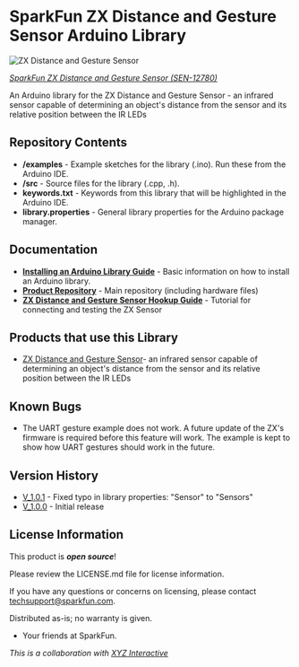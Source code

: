 SparkFun ZX Distance and Gesture Sensor Arduino Library
=======================================================

![ZX Distance and Gesture Sensor](https://cdn.sparkfun.com//assets/parts/9/5/8/5/12780-01.jpg)

[*SparkFun ZX Distance and Gesture Sensor (SEN-12780)*](https://www.sparkfun.com/products/12780)

An Arduino library for the ZX Distance and Gesture Sensor - an infrared sensor capable of determining an object's distance from the sensor and its relative position between the IR LEDs

Repository Contents
-------------------

* **/examples** - Example sketches for the library (.ino). Run these from the Arduino IDE.
* **/src** - Source files for the library (.cpp, .h).
* **keywords.txt** - Keywords from this library that will be highlighted in the Arduino IDE.
* **library.properties** - General library properties for the Arduino package manager.

Documentation
--------------

* **[Installing an Arduino Library Guide](https://learn.sparkfun.com/tutorials/installing-an-arduino-library)** - Basic information on how to install an Arduino library.
* **[Product Repository](https://github.com/sparkfun/ZX_Distance_and_Gesture_Sensor)** - Main repository (including hardware files)
* **[ZX Distance and Gesture Sensor Hookup Guide](https://learn.sparkfun.com/tutorials/zx-distance-and-gesture-sensor-hookup-guide)** - Tutorial for connecting and testing the ZX Sensor

Products that use this Library
---------------------------------

* [ZX Distance and Gesture Sensor](https://www.sparkfun.com/products/12780)- an infrared sensor capable of determining an object's distance from the sensor and its relative position between the IR LEDs

Known Bugs
----------

* The UART gesture example does not work. A future update of the ZX's firmware is required before this feature will work. The example is kept to show how UART gestures should work in the future.

Version History
---------------

* [V_1.0.1](https://github.com/sparkfun/SparkFun_ZX_Distance_and_Gesture_Sensor_Arduino_Library/tree/V_1.0.1) - Fixed typo in library properties: "Sensor" to "Sensors"
* [V_1.0.0](https://github.com/sparkfun/SparkFun_ZX_Distance_and_Gesture_Sensor_Arduino_Library/tree/V_1.0.0) - Initial release

License Information
-------------------

This product is _**open source**_! 

Please review the LICENSE.md file for license information. 

If you have any questions or concerns on licensing, please contact techsupport@sparkfun.com.

Distributed as-is; no warranty is given.

- Your friends at SparkFun.

_This is a collaboration with [XYZ Interactive](http://www.gesturesense.com/xyz)_
